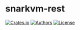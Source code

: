 # snarkvm-rest

[![Crates.io](https://img.shields.io/crates/v/snarkvm-rest.svg?color=neon)](https://crates.io/crates/snarkvm-rest)
[![Authors](https://img.shields.io/badge/authors-Aleo-orange.svg)](https://aleo.org)
[![License](https://img.shields.io/badge/License-GPLv3-blue.svg)](./LICENSE.md)
